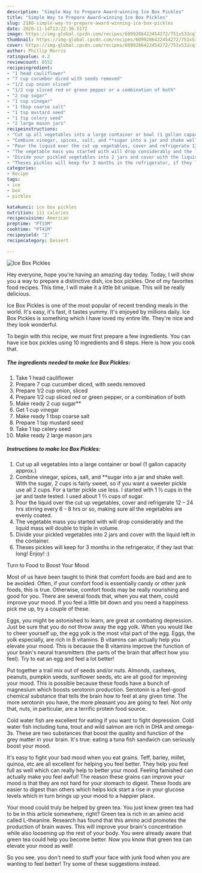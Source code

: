 ```yaml
---
description: "Simple Way to Prepare Award-winning Ice Box Pickles"
title: "Simple Way to Prepare Award-winning Ice Box Pickles"
slug: 2188-simple-way-to-prepare-award-winning-ice-box-pickles
date: 2020-11-14T13:22:36.517Z
image: https://img-global.cpcdn.com/recipes/6099286422454272/751x532cq70/ice-box-pickles-recipe-main-photo.jpg
thumbnail: https://img-global.cpcdn.com/recipes/6099286422454272/751x532cq70/ice-box-pickles-recipe-main-photo.jpg
cover: https://img-global.cpcdn.com/recipes/6099286422454272/751x532cq70/ice-box-pickles-recipe-main-photo.jpg
author: Phillip Morris
ratingvalue: 4.2
reviewcount: 8552
recipeingredient:
- "1 head cauliflower"
- "7 cup cucumber diced with seeds removed"
- "1/2 cup onion sliced"
- "1/2 cup sliced red or green pepper or a combination of both"
- "2 cup sugar"
- "1 cup vinegar"
- "1 tbsp coarse salt"
- "1 tsp mustard seed"
- "1 tsp celery seed"
- "2 large mason jars"
recipeinstructions:
- "Cut up all vegetables into a large container or bowl (1 gallon capacity approx.)"
- "Combine vinegar, spices, salt, and **sugar into a jar and shake well. With the sugar, 2 cups is fairly sweet, so if you want a sweeter pickle use all 2 cups. For a tarter pickle use less. I started with 1 ½ cups in the jar and taste tested. I used about 1 ⅔ cups of sugar."
- "Pour the liquid over the cut up vegetables, cover and refrigerate 12 – 24 hrs stirring every 6 - 8 hrs or so, making sure all the vegetables are evenly coated."
- "The vegetable mass you started with will drop considerably and the liquid mass will double to triple in volume."
- "Divide your pickled vegetables into 2 jars and cover with the liquid left in the container."
- "Theses pickles will keep for 3 months in the refrigerator, if they last that long! Enjoy!  :)"
categories:
- Recipe
tags:
- ice
- box
- pickles

katakunci: ice box pickles 
nutrition: 111 calories
recipecuisine: American
preptime: "PT15M"
cooktime: "PT41M"
recipeyield: "2"
recipecategory: Dessert

---
```



![Ice Box Pickles](https://img-global.cpcdn.com/recipes/6099286422454272/751x532cq70/ice-box-pickles-recipe-main-photo.jpg)

Hey everyone, hope you're having an amazing day today. Today, I will show you a way to prepare a distinctive dish, ice box pickles. One of my favorites food recipes. This time, I will make it a little bit unique. This will be really delicious.

Ice Box Pickles is one of the most popular of recent trending meals in the world. It's easy, it's fast, it tastes yummy. It's enjoyed by millions daily. Ice Box Pickles is something which I have loved my entire life. They're nice and they look wonderful.




To begin with this recipe, we must first prepare a few ingredients. You can have ice box pickles using 10 ingredients and 6 steps. Here is how you cook that.

<!--inarticleads1-->

##### The ingredients needed to make Ice Box Pickles:

1. Take 1 head cauliflower
1. Prepare 7 cup cucumber diced, with seeds removed
1. Prepare 1/2 cup onion, sliced
1. Prepare 1/2 cup sliced red or green pepper, or a combination of both
1. Make ready 2 cup sugar**
1. Get 1 cup vinegar
1. Make ready 1 tbsp coarse salt
1. Prepare 1 tsp mustard seed
1. Take 1 tsp celery seed
1. Make ready 2 large mason jars




<!--inarticleads2-->

##### Instructions to make Ice Box Pickles:

1. Cut up all vegetables into a large container or bowl (1 gallon capacity approx.)
1. Combine vinegar, spices, salt, and **sugar into a jar and shake well. With the sugar, 2 cups is fairly sweet, so if you want a sweeter pickle use all 2 cups. For a tarter pickle use less. I started with 1 ½ cups in the jar and taste tested. I used about 1 ⅔ cups of sugar.
1. Pour the liquid over the cut up vegetables, cover and refrigerate 12 – 24 hrs stirring every 6 - 8 hrs or so, making sure all the vegetables are evenly coated.
1. The vegetable mass you started with will drop considerably and the liquid mass will double to triple in volume.
1. Divide your pickled vegetables into 2 jars and cover with the liquid left in the container.
1. Theses pickles will keep for 3 months in the refrigerator, if they last that long! Enjoy!  :)




Turn to Food to Boost Your Mood


Most of us have been taught to think that comfort foods are bad and are to be avoided. Often, if your comfort food is essentially candy or other junk foods, this is true. Otherwise, comfort foods may be really nourishing and good for you. There are several foods that, when you eat them, could improve your mood. If you feel a little bit down and you need a happiness pick me up, try a couple of these.

Eggs, you might be astonished to learn, are great at combating depression. Just be sure that you do not throw away the egg yolk. When you would like to cheer yourself up, the egg yolk is the most vital part of the egg. Eggs, the yolk especially, are rich in B vitamins. B vitamins can actually help you elevate your mood. This is because the B vitamins improve the function of your brain's neural transmitters (the parts of the brain that affect how you feel). Try to eat an egg and feel a lot better!

Put together a trail mix out of seeds and/or nuts. Almonds, cashews, peanuts, pumpkin seeds, sunflower seeds, etc are all good for improving your mood. This is possible because these foods have a bunch of magnesium which boosts serotonin production. Serotonin is a feel-good chemical substance that tells the brain how to feel at any given time. The more serotonin you have, the more pleasant you are going to feel. Not only that, nuts, in particular, are a terrific protein food source.

Cold water fish are excellent for eating if you want to fight depression. Cold water fish including tuna, trout and wild salmon are rich in DHA and omega-3s. These are two substances that boost the quality and function of the grey matter in your brain. It's true: eating a tuna fish sandwich can seriously boost your mood. 

It's easy to fight your bad mood when you eat grains. Teff, barley, millet, quinoa, etc are all excellent for helping you feel better. They help you feel full as well which can really help to better your mood. Feeling famished can actually make you feel awful! The reason these grains can improve your mood is that they are not hard for your stomach to digest. These foods are easier to digest than others which helps kick start a rise in your glucose levels which in turn brings up your mood to a happier place.

Your mood could truly be helped by green tea. You just knew green tea had to be in this article somewhere, right? Green tea is rich in an amino acid called L-theanine. Research has found that this amino acid promotes the production of brain waves. This will improve your brain's concentration while also loosening up the rest of your body. You were already aware that green tea could help you become better. Now you know that green tea can elevate your mood as well!

So you see, you don't need to stuff your face with junk food when you are wanting to feel better! Try  some  of  these  suggestions  instead.


